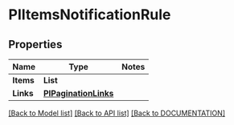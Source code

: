 # PIItemsNotificationRule

## Properties
Name | Type | Notes
------------ | ------------- | -------------
**Items** | **List<PINotificationRule>**
**Links** | **[**PIPaginationLinks**](../models/PIPaginationLinks.md)**

[[Back to Model list]](../../DOCUMENTATION.md#documentation-for-models) [[Back to API list]](../../DOCUMENTATION.md#documentation-for-api-endpoints) [[Back to DOCUMENTATION]](../../DOCUMENTATION.md)
